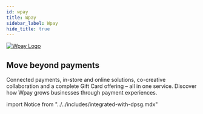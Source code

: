 ```yaml
---
id: wpay
title: Wpay
sidebar_label: Wpay
hide_title: true
---
```

<a href="https://wpay.io/" rel="noreferrer noopener" target="_blank" aria-label="visit the Wpay site" className="invert">
  <img src="/docs/img/docs/platform/wpay-logo.svg" alt="Wpay Logo" className="height80"/>
</a>

## Move beyond payments
Connected payments, in-store and online solutions, co-creative collaboration and a complete Gift Card offering – all in one service. Discover how Wpay grows businesses through payment experiences. 


import Notice from "../../includes/integrated-with-dpsg.mdx"

<Notice />

